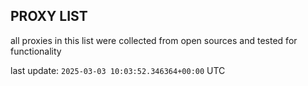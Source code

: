 ## PROXY LIST

all proxies in this list were collected from open sources and tested for functionality

last update: `2025-03-03 10:03:52.346364+00:00` UTC